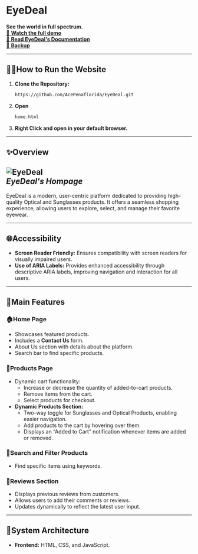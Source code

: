 # EyeDeal

**See the world in full spectrum.**  
[🎥 **Watch the full demo**](https://drive.google.com/drive/folders/1rXbfE87DFmXpwMx233Lq1BVeNhbrGFKd?usp=sharing)  
[📖 **Read EyeDeal's Documentation**](https://docs.google.com/document/d/1GeAzEPSldmqNhQLnYqzvu6pK8EQiQw271t6NcvwSMcA/edit?usp=sharing)  
[🧷 **Backup**](https://drive.google.com/drive/folders/1rXbfE87DFmXpwMx233Lq1BVeNhbrGFKd?usp=sharing)  

---
## 🏃‍♂️How to Run the Website

1. **Clone the Repository:**
   ```bash
   https://github.com/AcePenaflorida/EyeDeal.git

2. **Open**
   ```bash
   home.html

2. **Right Click and open in your default browser.**

---
## ✨Overview

![EyeDeal](EyeDeal/assets/screenshot.png)  
*EyeDeal's Hompage*
---

EyeDeal is a modern, user-centric platform dedicated to providing high-quality Optical and Sunglasses products. It offers a seamless shopping experience, allowing users to explore, select, and manage their favorite eyewear.

---

## 🌐Accessibility

- **Screen Reader Friendly:** Ensures compatibility with screen readers for visually impaired users.
- **Use of ARIA Labels:** Provides enhanced accessibility through descriptive ARIA labels, improving navigation and interaction for all users.

---

## 📍Main Features

### 🏠**Home Page**
- Showcases featured products.
- Includes a **Contact Us** form.
- About Us section with details about the platform.
- Search bar to find specific products.

### 🛒**Products Page**
- Dynamic cart functionality:
  - Increase or decrease the quantity of added-to-cart products.
  - Remove items from the cart.
  - Select products for checkout.
- **Dynamic Products Section:**
  - Two-way toggle for Sunglasses and Optical Products, enabling easier navigation.
  - Add products to the cart by hovering over them.
  - Displays an “Added to Cart” notification whenever items are added or removed.

### 🔎**Search and Filter Products**
- Find specific items using keywords.

### 📃**Reviews Section**
- Displays previous reviews from customers.
- Allows users to add their comments or reviews.
- Updates dynamically to reflect the latest user input.

---

## 🚀System Architecture

- **Frontend:** HTML, CSS, and JavaScript.




